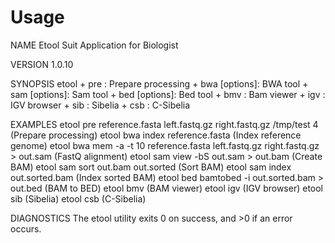 Usage
=====
NAME
        Etool Suit Application for Biologist

VERSION
        1.0.10

SYNOPSIS
        etool   <command>
                + pre <reference fasta> <left fastQ genome> <right fastQ genome> <output directory> <thread number>: Prepare processing
                + bwa <command> [options]: BWA tool
                + sam <command> [options]: Sam tool
                + bed <command> [options]: Bed tool
                + bmv : Bam viewer
                + igv : IGV browser
                + sib <options>: Sibelia
                + csb <options>: C-Sibelia

EXAMPLES
        etool pre reference.fasta left.fastq.gz right.fastq.gz /tmp/test 4 (Prepare processing)
        etool bwa index reference.fasta (Index reference genome)
        etool bwa mem -a -t 10 reference.fasta left.fastq.gz right.fastq.gz > out.sam (FastQ alignment)
        etool sam view -bS out.sam > out.bam (Create BAM)
        etool sam sort out.bam out.sorted (Sort BAM)
        etool sam index out.sorted.bam (Index sorted BAM)
        etool bed bamtobed -i out.sorted.bam > out.bed (BAM to BED)
        etool bmv (BAM viewer)
        etool igv (IGV browser)
        etool sib (Sibelia)
        etool csb (C-Sibelia)

DIAGNOSTICS
        The etool utility exits 0 on success, and >0 if an error occurs.